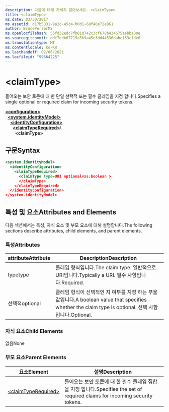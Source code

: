 ```yaml
---
description: 다음에 대해 자세히 알아보세요. <claimType>
title: <claimType>
ms.date: 03/30/2017
ms.assetid: d17b5831-9a2c-45c4-b0d1-68f48e72e861
author: BrucePerlerMS
ms.openlocfilehash: 55fd32edc7fb810742c3cf678b434675aebba00e
ms.sourcegitcommit: ddf7edb67715a5b9a45e3dd44536dabc153c1de0
ms.translationtype: MT
ms.contentlocale: ko-KR
ms.lasthandoff: 02/06/2021
ms.locfileid: "99664225"
---
```

# \<claimType>

<span data-ttu-id="1507c-102">들어오는 보안 토큰에 대 한 단일 선택적 또는 필수 클레임을 지정 합니다.</span><span class="sxs-lookup"><span data-stu-id="1507c-102">Specifies a single optional or required claim for incoming security tokens.</span></span>  
  
[**\<configuration>**](../configuration-element.md)\
&nbsp;&nbsp;[**\<system.identityModel>**](system-identitymodel.md)\
&nbsp;&nbsp;&nbsp;&nbsp;[**\<identityConfiguration>**](identityconfiguration.md)\
&nbsp;&nbsp;&nbsp;&nbsp;&nbsp;&nbsp;[**\<claimTypeRequired>**](claimtyperequired.md)\  
&nbsp;&nbsp;&nbsp;&nbsp;&nbsp;&nbsp;&nbsp;&nbsp;**\<claimType>**  
  
## <a name="syntax"></a><span data-ttu-id="1507c-103">구문</span><span class="sxs-lookup"><span data-stu-id="1507c-103">Syntax</span></span>  
  
```xml  
<system.identityModel>  
  <identityConfiguration>  
    <claimTypeRequired>  
      <claimType type=URI optional=xs:boolean >  
      </claimType>  
    </claimTypeRequired>  
  </identityConfiguration>  
</system.identityModel>  
```  
  
## <a name="attributes-and-elements"></a><span data-ttu-id="1507c-104">특성 및 요소</span><span class="sxs-lookup"><span data-stu-id="1507c-104">Attributes and Elements</span></span>  

 <span data-ttu-id="1507c-105">다음 섹션에서는 특성, 자식 요소 및 부모 요소에 대해 설명합니다.</span><span class="sxs-lookup"><span data-stu-id="1507c-105">The following sections describe attributes, child elements, and parent elements.</span></span>  
  
### <a name="attributes"></a><span data-ttu-id="1507c-106">특성</span><span class="sxs-lookup"><span data-stu-id="1507c-106">Attributes</span></span>  
  
|<span data-ttu-id="1507c-107">attribute</span><span class="sxs-lookup"><span data-stu-id="1507c-107">Attribute</span></span>|<span data-ttu-id="1507c-108">Description</span><span class="sxs-lookup"><span data-stu-id="1507c-108">Description</span></span>|  
|---------------|-----------------|  
|<span data-ttu-id="1507c-109">type</span><span class="sxs-lookup"><span data-stu-id="1507c-109">type</span></span>|<span data-ttu-id="1507c-110">클레임 형식입니다.</span><span class="sxs-lookup"><span data-stu-id="1507c-110">The claim type.</span></span> <span data-ttu-id="1507c-111">일반적으로 URI입니다.</span><span class="sxs-lookup"><span data-stu-id="1507c-111">Typically a URI.</span></span> <span data-ttu-id="1507c-112">필수 사항입니다.</span><span class="sxs-lookup"><span data-stu-id="1507c-112">Required.</span></span>|  
|<span data-ttu-id="1507c-113">선택적</span><span class="sxs-lookup"><span data-stu-id="1507c-113">optional</span></span>|<span data-ttu-id="1507c-114">클레임 형식이 선택적인 지 여부를 지정 하는 부울 값입니다.</span><span class="sxs-lookup"><span data-stu-id="1507c-114">A boolean value that specifies whether the claim type is optional.</span></span> <span data-ttu-id="1507c-115">선택 사항입니다.</span><span class="sxs-lookup"><span data-stu-id="1507c-115">Optional.</span></span>|  
  
### <a name="child-elements"></a><span data-ttu-id="1507c-116">자식 요소</span><span class="sxs-lookup"><span data-stu-id="1507c-116">Child Elements</span></span>  

 <span data-ttu-id="1507c-117">없음</span><span class="sxs-lookup"><span data-stu-id="1507c-117">None</span></span>  
  
### <a name="parent-elements"></a><span data-ttu-id="1507c-118">부모 요소</span><span class="sxs-lookup"><span data-stu-id="1507c-118">Parent Elements</span></span>  
  
|<span data-ttu-id="1507c-119">요소</span><span class="sxs-lookup"><span data-stu-id="1507c-119">Element</span></span>|<span data-ttu-id="1507c-120">설명</span><span class="sxs-lookup"><span data-stu-id="1507c-120">Description</span></span>|  
|-------------|-----------------|  
|[\<claimTypeRequired>](claimtyperequired.md)|<span data-ttu-id="1507c-121">들어오는 보안 토큰에 대 한 필수 클레임 집합을 지정 합니다.</span><span class="sxs-lookup"><span data-stu-id="1507c-121">Specifies the set of required claims for incoming security tokens.</span></span>|
